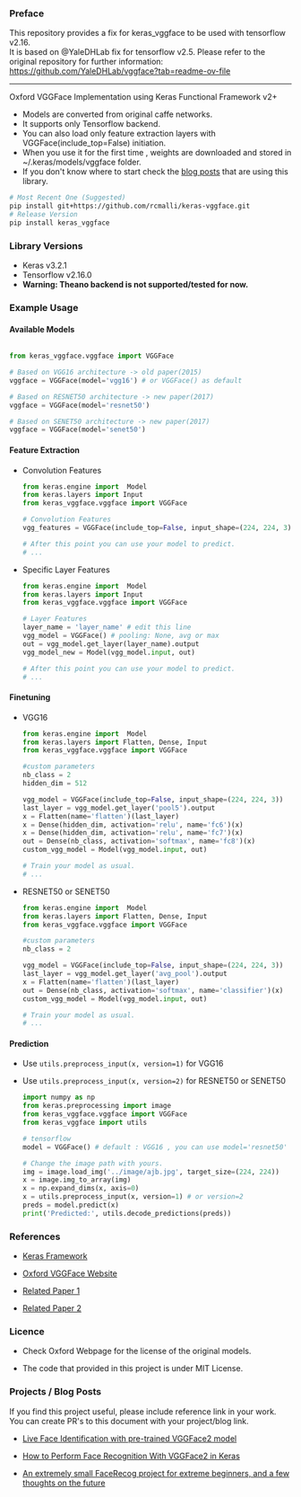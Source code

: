 ### Preface
This repository provides a fix for keras_vggface to be used with tensorflow v2.16.  
It is based on @YaleDHLab fix for tensorflow v2.5. 
Please refer to the original repository for further information:  
https://github.com/YaleDHLab/vggface?tab=readme-ov-file

---

Oxford VGGFace  Implementation using Keras Functional Framework v2+

- Models are converted from original caffe networks.
- It supports only Tensorflow backend.
- You can also load only feature extraction layers with VGGFace(include_top=False) initiation.
- When you use it for the first time , weights are downloaded and stored in ~/.keras/models/vggface folder.
- If you don't know where to start check the [blog posts](https://github.com/rcmalli/keras-vggface#projects--blog-posts) that are using this library.

~~~bash
# Most Recent One (Suggested)
pip install git+https://github.com/rcmalli/keras-vggface.git
# Release Version
pip install keras_vggface
~~~


### Library Versions

- Keras v3.2.1
- Tensorflow v2.16.0
- **Warning: Theano backend is not supported/tested for now.**

### Example Usage

#### Available Models

```python

from keras_vggface.vggface import VGGFace

# Based on VGG16 architecture -> old paper(2015)
vggface = VGGFace(model='vgg16') # or VGGFace() as default

# Based on RESNET50 architecture -> new paper(2017)
vggface = VGGFace(model='resnet50')

# Based on SENET50 architecture -> new paper(2017)
vggface = VGGFace(model='senet50')

```


#### Feature Extraction
 
- Convolution Features

    ```python
    from keras.engine import  Model
    from keras.layers import Input
    from keras_vggface.vggface import VGGFace

    # Convolution Features
    vgg_features = VGGFace(include_top=False, input_shape=(224, 224, 3), pooling='avg') # pooling: None, avg or max

    # After this point you can use your model to predict.
    # ...

    ```


- Specific Layer Features

    ```python
    from keras.engine import  Model
    from keras.layers import Input
    from keras_vggface.vggface import VGGFace

    # Layer Features
    layer_name = 'layer_name' # edit this line
    vgg_model = VGGFace() # pooling: None, avg or max
    out = vgg_model.get_layer(layer_name).output
    vgg_model_new = Model(vgg_model.input, out)

    # After this point you can use your model to predict.
    # ...

    ```



#### Finetuning

- VGG16

    ```python
    from keras.engine import  Model
    from keras.layers import Flatten, Dense, Input
    from keras_vggface.vggface import VGGFace

    #custom parameters
    nb_class = 2
    hidden_dim = 512

    vgg_model = VGGFace(include_top=False, input_shape=(224, 224, 3))
    last_layer = vgg_model.get_layer('pool5').output
    x = Flatten(name='flatten')(last_layer)
    x = Dense(hidden_dim, activation='relu', name='fc6')(x)
    x = Dense(hidden_dim, activation='relu', name='fc7')(x)
    out = Dense(nb_class, activation='softmax', name='fc8')(x)
    custom_vgg_model = Model(vgg_model.input, out)

    # Train your model as usual.
    # ...
    ```

- RESNET50 or SENET50

    ```python
    from keras.engine import  Model
    from keras.layers import Flatten, Dense, Input
    from keras_vggface.vggface import VGGFace

    #custom parameters
    nb_class = 2

    vgg_model = VGGFace(include_top=False, input_shape=(224, 224, 3))
    last_layer = vgg_model.get_layer('avg_pool').output
    x = Flatten(name='flatten')(last_layer)
    out = Dense(nb_class, activation='softmax', name='classifier')(x)
    custom_vgg_model = Model(vgg_model.input, out)

    # Train your model as usual.
    # ...
    ```



#### Prediction

- Use `utils.preprocess_input(x, version=1)` for VGG16
- Use `utils.preprocess_input(x, version=2)` for RESNET50 or SENET50


    ```python
    import numpy as np
    from keras.preprocessing import image
    from keras_vggface.vggface import VGGFace
    from keras_vggface import utils

    # tensorflow
    model = VGGFace() # default : VGG16 , you can use model='resnet50' or 'senet50'

    # Change the image path with yours.
    img = image.load_img('../image/ajb.jpg', target_size=(224, 224))
    x = image.img_to_array(img)
    x = np.expand_dims(x, axis=0)
    x = utils.preprocess_input(x, version=1) # or version=2
    preds = model.predict(x)
    print('Predicted:', utils.decode_predictions(preds))
    ```


### References

- [Keras Framework](www.keras.io)

- [Oxford VGGFace Website](http://www.robots.ox.ac.uk/~vgg/software/vgg_face/)

- [Related Paper 1](http://www.robots.ox.ac.uk/~vgg/publications/2015/Parkhi15/parkhi15.pdf)

- [Related Paper 2](http://www.robots.ox.ac.uk/~vgg/publications/2018/Cao18/cao18.pdf)

### Licence 

- Check Oxford Webpage for the license of the original models.

- The code that provided in this project is under MIT License.

### Projects / Blog Posts

If you find this project useful, please include reference link in your work. You can create PR's to this document with your project/blog link.

- [Live Face Identification with pre-trained VGGFace2 model](https://www.dlology.com/blog/live-face-identification-with-pre-trained-vggface2-model/)

- [How to Perform Face Recognition With VGGFace2 in Keras](https://machinelearningmastery.com/how-to-perform-face-recognition-with-vggface2-convolutional-neural-network-in-keras/)

- [An extremely small FaceRecog project for extreme beginners, and a few thoughts on the future](https://kevincodeidea.wordpress.com/2020/01/14/an-extremely-small-facerecog-project-for-extreme-beginners-and-a-few-thoughts-on-future-part-ii-transfer-learning-and-keras/)


